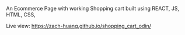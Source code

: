 An Ecommerce Page with working Shopping cart built using
REACT, JS, HTML, CSS,

Live view: https://zach-huang.github.io/shopping_cart_odin/
